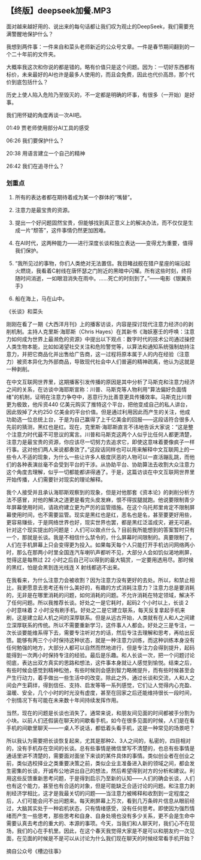 ## 【终版】deepseek加餐.MP3



面对越来越好用的、说出来的每句话都让我们叹为观止的DeepSeek，我们需要充满警醒地保护什么？

我想到两件事：一件来自和菜头老师新近的公众号文章。一件是春节期间翻到的一个二十年前的文件夹。

大概率我这次和你说的都是错的。略有价值只是这个问题。因为：一切好东西都有标价，未来最好的AI也许是最多人使用的，而且会免费，因此也代价高昂，那个代价到底包括什么？

历史上使人陷入危险乃至毁灭的，不一定都是明确的坏事，有很多（一开始）是好事。

我们用怀疑的角度再谈一次AI吧。



01:49 贾老师使用部分AI工具的感受

06:26 我们要保护什么？

20:38 用语言建立一个自己的精神

26:42 我们在追寻什么？





### 划重点

 1. 所有的表达者都在期待着成为某一个群体的“嘴替”。

 2. 注意力是最宝贵的资源。

 3. 提出一个好问题固然宝贵，但能够找到真正意义上的解决办法，而不仅仅是生成一片“颓答”，这件事情仍然更加困难。

 4. 在AI时代，这两种能力——进行深度长谈和独立表达——变得尤为重要，值得我们保护。

 5. “我所见过的事物，你们人类绝对无法置信。我目睹战舰在猎户星座的端沿起火燃烧，我看着C射线在唐怀瑟之门附近的黑暗中闪耀。所有这些时刻，终将随时间消逝，一如眼泪消失在雨中。……死亡的时刻到了。”——电影《银翼杀手》

 6. 船在海上，马在山中。



《长谈》和菜头

刚刚在看了一期《大西洋月刊》上的播客访谈，内容是探讨现代注意力经济()的剥削机制。主持人克里斯·海耶斯（Chris Hayes）在其新书《海妖塞壬的呼唤：注意力如何成为世界上最濒危的资源》中提出以下观点：数字时代的技术公司通过操控人类生物本能，比如如渴望社交关注和危险警觉等，以算法和通知系统强制劫持注意力，并把它商品化并出售给广告商，这一过程将原本属于人的内在经验（注意力）被资本异化为外部商品，导致现代社会中人们普遍的精神疏离，他认为这就是一种剥削。

在中文互联网世界里，这期播客引发传播的原因是其中分析了马斯克和注意力经济之间的关系，在访谈中海耶斯宣称：川普、马斯克等人物利用"算法偏好负面情绪"的机制，证明在注意力争夺中，恶意行为比善意更具传播效率。马斯克比川普更为极致，他斥资440 亿美元购买了推特这个平台，把他变成自己的私人讲台，因此毁掉了大约250 亿美金的平台价值。但是通过利用因此而产生的关注，他成功助选一位总统上台，于是为自己赢得了上千亿美金的回报——这段话符合很多人先前的猜测，黑红也是红。现在，克里斯·海耶斯直言不讳地告诉大家说：“这是整个注意力时代最不可思议的寓言。川普和马斯克这两个人似乎比任何人都更清楚，注意力是最宝贵的资源，你应该尽一切努力去追求它，即使这意味着要像疯子一样行事。这对他们两人来说都奏效了。”这段话同样也可以用来解释中文互联网上的一些令人不适的现象，为什么一些让许多人极度厌恶的人物可以一直活蹦乱跳，而他们的各种表演丝毫不会受到平台的干涉。从协助平台、协助算法去收割大众注意力这个角度去理解，似乎一切都能都讲得通了。于是，这篇访谈在中文互联网世界里开始传播，人们需要针对现实的理论解释。

我个人接受并且承认海耶斯观察到的现象，但是对他那套《资本论》的剥削分析方法不感冒，对他的解决之道更是看完头皮发麻，恨不得拔腿就跑。他说要限制青少年屏幕使用时间，请政府建立更为严厉的监管措施。在这个乌托邦里肯定不限制屏幕使用时间，也不需要监管。现实是黑红也是红，恶名也是名，甚至要更好用些，更容易赚些，于是网络世界也好，现实世界也罢，都是黑红泛滥成灾，避无可避。针对这个现实提出的问题是：人们可以做点什么？目前我所能想到的答案暂时只有一个，那就是长谈。我是不相信什么禁令的，什么屏幕时间限制的。真要限制了，人们在手机屏幕上只会变得更为投入。如果每天每个人只能打开手机访问网络两小时，那么在那两小时里全国连汽车喇叭声都听不见，大部分人会如饥似渴地刷屏，觉得这是每熬过 22 小时之后自己可以得到的最大犒赏，一定要用透用尽。那时候的黑红，怕是会黑到连光线连 X 射线都逃不出来。

在我看来，为什么注意力会被收割？因为注意力没有更好的去处。所以，和禁止相比，我更愿意去思考还有什么美好的，有趣的方式消耗注意力？注意力总是要消耗的，无非是在哪里消耗的问题，如何消耗的问题。不允许消耗在特定领域，解决不了任何问题。所以我推荐长谈。好处之一是它耗时，起码2 个小时以上，长谈 2 小时意味着 2 小时没有刷手机。好处之二是它建立联系，每天反复拿起手机来刷，这是建立起人机之间的深厚联系。但是从远古开始，人类就有在人和人之间建立深厚联系的传统。所以不需要重新学习，这件事人人都会。好处之三是专注，一次长谈要能维系得下去，需要专注听对方的话，然后专注去理解和思考，再给出反馈。能够有两三个小时保持这种状态，就是一种注意力训练，而这种训练本身没有任何勉强的地方，大部分人都可以自然而然地进行，但是专注力会得到提升，起码能得到一次两小时保持专注的经验。最后是乐趣。和人长谈一次，把一个问题讨论彻底，表达出双方真实的思路和想法，这件事本身就让人感觉到愉悦。结束之后，有些时候会感觉到精神松弛，有些时候则会感到智力略微提升，而有些时候甚至会产生行动力，着手做出一些生活中的改变。除此之外，通过长谈和交流，人和人之间会产生羁绊，得到信任、支持、启发等等一系列感觉，它们让人觉得内心充盈、温暖、安全，几个小时的时光没有虚度，甚至在回家之后还能维持很长一段时间，个别情况下有可能在未来数十年间持续发挥作用。

当然，现在的问题是长谈也消失了。通常来说，和朋友间见面的时间都被手分割为小块。以前人们还假装在聊天的间歇看手机，如今在很多见面的时候，人们是在看手机的间歇里聊天——一桌人不说话，都低着头看手机，这是一种常见的场景吧？

所以我认为需要把长谈恢复起来，尤其是那种2、3人之间的，私密的，四目相对的，没有手机存在空间的长谈。总有些事情是微信里写不清楚的，也总有些事情是通话里讲不清楚的，需要面对面坐下来谈的某件具体的事情。类似创业者在创业之前，类似选校择业之类重要决策之前，类似企业主准备进入新的领域之间，都会发生密集的长谈，开诚布公地讲出自己的想法，然后希望得到对方的分析和建议。利用这些反馈重新思考问题，于是得到启示乃至新的认知——人们的确会长谈，人们也有这个能力，甚至也有合适的对象，但是可能缺乏合适讨论的问题。和注意力剥削经济学相比，这才是我最关切的问题——当注意力被稀释和收割到一定程度之后，人们可能会问不出问题来。每天刷屏幕上万次，看到几万条碎片信息从眼前经过，大脑其实处于一种宕机状态，只有情绪感受，没有任何思考。即使因为强烈情绪而产生一些思考，那些思考和自身、自身处境也没有多少关系，更不会是生命中需要认真去考虑的重大的、本源的事项。今天，当我们和人聊天时，我们心不在现场，我们的心在手机里。因此，在这个春天我觉得大家是不是可以和朋友约一次见面，在见面的时候是不是可以从讨论为什么我们现在聊天的时候经常看手机开始？

摘自公众号《槽边往事》

